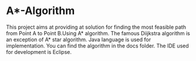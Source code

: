 # A*-Algorithm

This project aims at providing at solution for finding the most feasible path from Point A to Point B.Using A* algorithm.
The famous Diijkstra algorithm is an exception of A* star algorithm.
Java language is used for implementation.
You can find the algorithm in the docs folder.
The IDE used for development is Eclipse.

